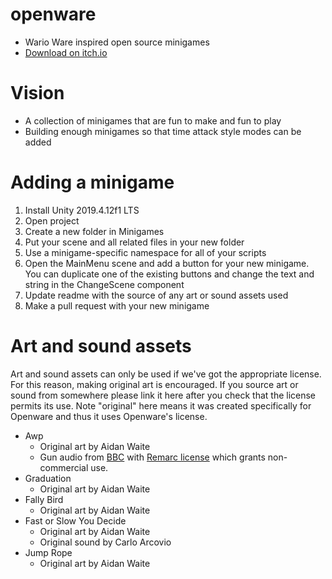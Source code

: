 # openware
- Wario Ware inspired open source minigames
- [Download on itch.io](https://aidanwaite.itch.io/openware)

# Vision
- A collection of minigames that are fun to make and fun to play
- Building enough minigames so that time attack style modes can be added 

# Adding a minigame
1. Install Unity 2019.4.12f1 LTS
2. Open project
3. Create a new folder in Minigames
4. Put your scene and all related files in your new folder
5. Use a minigame-specific namespace for all of your scripts
6. Open the MainMenu scene and add a button for your new minigame. You can duplicate one of the existing buttons and change the text and string in the ChangeScene component
7. Update readme with the source of any art or sound assets used
8. Make a pull request with your new minigame

# Art and sound assets
Art and sound assets can only be used if we've got the appropriate license. For this reason, making original art is encouraged. If you source art or sound from somewhere please link it here after you check that the license permits its use. Note "original" here means it was created specifically for Openware and thus it uses Openware's license.

- Awp
    - Original art by Aidan Waite
    - Gun audio from [BBC](http://bbcsfx.acropolis.org.uk/?q=sniper) with [Remarc license](https://github.com/bbcarchdev/Remarc/blob/master/doc/2016.09.27_RemArc_Content%20licence_Terms%20of%20Use_final.pdf) which grants non-commercial use.
- Graduation
    - Original art by Aidan Waite
- Fally Bird
    - Original art by Aidan Waite
- Fast or Slow You Decide
    - Original art by Aidan Waite
    - Original sound by Carlo Arcovio
- Jump Rope
    - Original art by Aidan Waite
